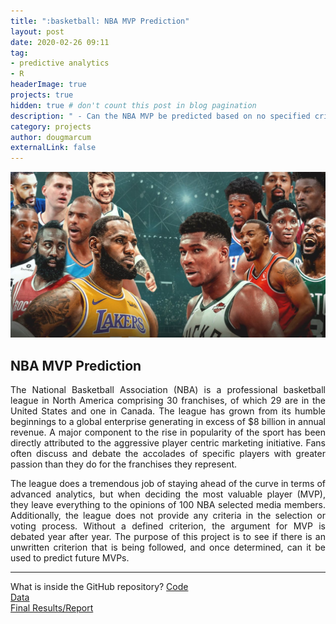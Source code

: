 ```yaml
---
title: ":basketball: NBA MVP Prediction"
layout: post
date: 2020-02-26 09:11
tag: 
- predictive analytics
- R
headerImage: true
projects: true
hidden: true # don't count this post in blog pagination
description: " - Can the NBA MVP be predicted based on no specified criteria from the league?"
category: projects
author: dougmarcum
externalLink: false
---
```


![Screenshot](/assets/images/mvp.jpg)

## NBA MVP Prediction  
<p align="justify">The National Basketball Association (NBA) is a professional basketball league in North America comprising 30 franchises, of which 29 are in the United States and one in Canada. The league has grown from its humble beginnings to a global enterprise generating in excess of $8 billion in annual revenue. A major component to the rise in popularity of the sport has been directly attributed to the aggressive player centric marketing initiative. Fans often discuss and debate the accolades of specific players with greater passion than they do for the franchises they represent.</p>  

<p align="justify">The league does a tremendous job of staying ahead of the curve in terms of advanced analytics, but when deciding the most valuable player (MVP), they leave everything to the opinions of 100 NBA selected media members. Additionally, the league does not provide any criteria in the selection or voting process. Without a defined criterion, the argument for MVP is debated year after year. The purpose of this project is to see if there is an unwritten criterion that is being followed, and once determined, can it be used to predict future MVPs.</p>  

---

What is inside the GitHub repository? 
[Code](https://github.com/MarcumDoug/NBA_MVP_Prediction/tree/main/Code)  
[Data](https://github.com/MarcumDoug/NBA_MVP_Prediction/tree/main/Data)  
[Final Results/Report](https://github.com/MarcumDoug/NBA_MVP_Prediction/tree/main/Report)
